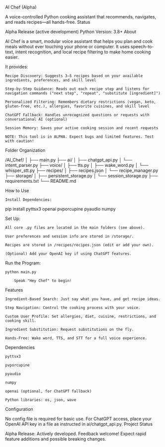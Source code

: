 AI Chef (Alpha)

A voice-controlled Python cooking assistant that recommends, navigates, and reads recipes—all hands-free.
Status

Alpha Release (active development)
Python Version: 3.8+
About

AI Chef is a smart, modular voice assistant that helps you plan and cook meals without ever touching your phone or computer. It uses speech-to-text, intent recognition, and local recipe filtering to make home cooking easier.

It provides:

    Recipe Discovery: Suggests 3–5 recipes based on your available ingredients, preferences, and skill level

    Step-by-Step Guidance: Reads out each recipe step and listens for navigation commands ("next step", "repeat", "substitute [ingredient]")

    Personalized Filtering: Remembers dietary restrictions (vegan, keto, gluten-free, etc.), allergies, favorite cuisines, and skill level

    ChatGPT Fallback: Handles unrecognized questions or requests with conversational AI (optional)

    Session Memory: Saves your active cooking session and recent requests

    NOTE: This tool is in ALPHA. Expect bugs and limited features. Test with caution!

Folder Organization

/AI_Chef/
│
├── main.py
├── ai/
│   ├── chatgpt_api.py
│   └── intent_parser.py
├── voice/
│   ├── tts.py
│   ├── wake_word.py
│   └── whisper_stt.py
├── recipes/
│   ├── recipes.json
│   └── recipe_manager.py
├── storage/
│   ├── persistent_storage.py
│   └── session_storage.py
├── requirements.txt
└── README.md

How to Use

    Install Dependencies:

pip install pyttsx3 openai pvporcupine pyaudio numpy

Set Up:

    All core .py files are located in the main folders (see above).

    User preferences and session info are stored in /storage/.

    Recipes are stored in /recipes/recipes.json (edit or add your own).

    (Optional) Add your OpenAI key if using ChatGPT features.

Run the Program:

    python main.py

        Speak "Hey Chef" to begin!

Features

    Ingredient-Based Search: Just say what you have, and get recipe ideas.

    Step Navigation: Control the cooking process with your voice.

    Custom User Profile: Set allergies, diet, cuisine, restrictions, and cooking skill.

    Ingredient Substitution: Request substitutions on the fly.

    Hands-Free: Wake word, TTS, and STT for a full voice experience.

Dependencies

    pyttsx3

    pvporcupine

    pyaudio

    numpy

    openai (optional, for ChatGPT fallback)

    Python libraries: os, json, wave

Configuration

No config file is required for basic use.
For ChatGPT access, place your OpenAI API key in a file as instructed in ai/chatgpt_api.py.
Project Status

Alpha Release:
Actively developed. Feedback welcome!
Expect rapid feature additions and possible breaking changes.